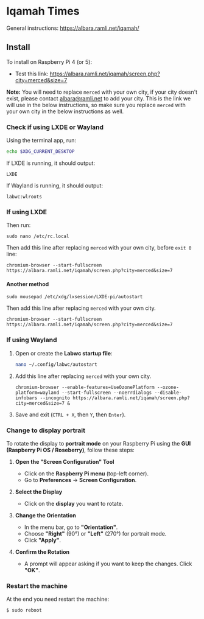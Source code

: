 # Iqamah Times

General instructions: https://albara.ramli.net/iqamah/

## Install
To install on Raspberry Pi 4 (or 5):

- Test this link: https://albara.ramli.net/iqamah/screen.php?city=merced&size=7

**Note:** You will need to replace `merced` with your own city, if your city doesn't exist, please contact albara@ramli.net to add your city. This is the link we will use in the below instructions, so make sure you replace `merced` with your own city in the below instructions as well.

### Check if using LXDE or Wayland
Using the terminal app, run:
```bash
echo $XDG_CURRENT_DESKTOP
```
If LXDE is running, it should output:
```
LXDE
```

If Wayland is running, it should output:
```
labwc:wlroots
```

### If using LXDE
Then run:
```
sudo nano /etc/rc.local
```

Then add this line after replacing `merced` with your own city, before `exit 0` line:
```
chromium-browser --start-fullscreen https://albara.ramli.net/iqamah/screen.php?city=merced&size=7
```

#### Another method

```
sudo mousepad /etc/xdg/lxsession/LXDE-pi/autostart
```

Then add this line after replacing `merced` with your own city.
```
chromium-browser --start-fullscreen https://albara.ramli.net/iqamah/screen.php?city=merced&size=7
```

### If using Wayland

1. Open or create the **Labwc startup file**:
   ```bash
   nano ~/.config/labwc/autostart
   ```
2. Add this line after replacing `merced` with your own city.
   ```
   chromium-browser --enable-features=UseOzonePlatform --ozone-platform=wayland --start-fullscreen --noerrdialogs --disable-infobars --incognito https://albara.ramli.net/iqamah/screen.php?city=merced&size=7 &
   ```
3. Save and exit (`CTRL + X`, then `Y`, then `Enter`).

### Change to display portrait

To rotate the display to **portrait mode** on your Raspberry Pi using the **GUI (Raspberry Pi OS / Roseberry)**, follow these steps:

1. **Open the "Screen Configuration" Tool**  
   - Click on the **Raspberry Pi menu** (top-left corner).  
   - Go to **Preferences** → **Screen Configuration**.

2. **Select the Display**  
   - Click on the **display** you want to rotate.

3. **Change the Orientation**  
   - In the menu bar, go to **"Orientation"**.
   - Choose **"Right"** (90°) or **"Left"** (270°) for portrait mode.
   - Click **"Apply"**.

4. **Confirm the Rotation**  
   - A prompt will appear asking if you want to keep the changes. Click **"OK"**.

### Restart the machine
At the end you need restart the machine:
```
$ sudo reboot
```


